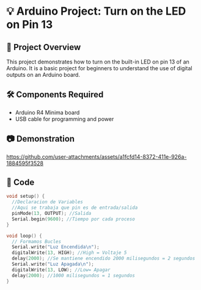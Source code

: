 # 💡 Arduino Project: Turn on the LED on Pin 13  

## 📌 Project Overview 
This project demonstrates how to turn on the built-in LED on pin 13 of an Arduino. It is a basic project for beginners to understand the use of digital outputs on an Arduino board.  

## 🛠️ Components Required
- Arduino R4 Minima board  
- USB cable for programming and power  

## 📷 Demonstration  
https://github.com/user-attachments/assets/a1fcfd14-8372-411e-926a-1884595f3528

## 📝 Code  
```cpp
void setup() {
  //Declaracion de Variables
  //Aqui se trabaja que pin es de entrada/salida
  pinMode(13, OUTPUT); //Salida
  Serial.begin(9600); //Tiempo por cada proceso
}

void loop() {
  // Formamos Bucles
  Serial.write("Luz Encendida\n");
  digitalWrite(13, HIGH); //High = Voltaje 5
  delay(2000); //Se mantiene encendido 2000 milisegundos = 2 segundos
  Serial.write("Luz Apagada\n");
  digitalWrite(13, LOW); //Low= Apagar
  delay(2000); //1000 milisegundos = 1 segundos
}
